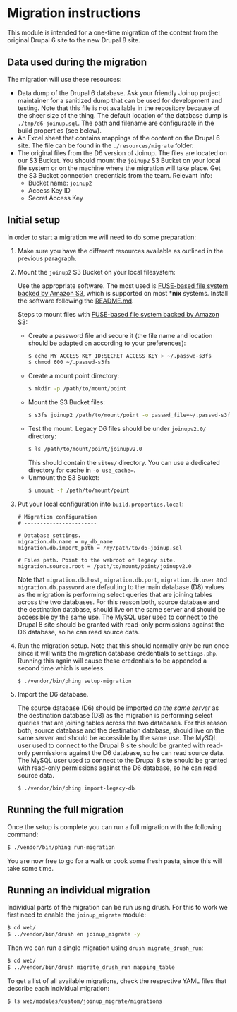 # Migration instructions

This module is intended for a one-time migration of the content from the
original Drupal 6 site to the new Drupal 8 site.

## Data used during the migration

The migration will use these resources:
* Data dump of the Drupal 6 database. Ask your friendly Joinup project
  maintainer for a sanitized dump that can be used for development and testing.
  Note that this file is not available in the repository because of the sheer
  size of the thing.
  The default location of the database dump is `./tmp/d6-joinup.sql`. The path
  and filename are configurable in the build properties (see below).
* An Excel sheet that contains mappings of the content on the Drupal 6 site.
  The file can be found in the `./resources/migrate` folder.
* The original files from the D6 version of Joinup. The files are located on our
  S3 Bucket. You should mount the `joinup2` S3 Bucket on your local file system
  or on the machine where the migration will take place. Get the S3 Bucket
  connection credentials from the team. Relevant info:
  * Bucket name: `joinup2`
  * Access Key ID
  * Secret Access Key


## Initial setup

In order to start a migration we will need to do some preparation:

1. Make sure you have the different resources available as outlined in the
   previous paragraph.

1. Mount the `joinup2` S3 Bucket on your local filesystem:

   Use the appropriate software. The most used is
   [FUSE-based file system backed by Amazon S3](https://github.com/s3fs-fuse/s3fs-fuse),
   which is supported on most ***nix** systems. Install the software following
   the [README.md](https://github.com/s3fs-fuse/s3fs-fuse/blob/master/README.md).

   Steps to mount files with
   [FUSE-based file system backed by Amazon S3](https://github.com/s3fs-fuse/s3fs-fuse):

   * Create a password file and secure it (the file name and location should be
     adapted on according to your preferences):
     ```bash
     $ echo MY_ACCESS_KEY_ID:SECRET_ACCESS_KEY > ~/.passwd-s3fs
     $ chmod 600 ~/.passwd-s3fs
     ```
   * Create a mount point directory:
     ```bash
     $ mkdir -p /path/to/mount/point
     ```
   * Mount the S3 Bucket files:
     ```bash
     $ s3fs joinup2 /path/to/mount/point -o passwd_file=~/.passwd-s3fs -o use_cache=/tmp -o allow_other -o umask=0002
     ```
   * Test the mount. Legacy D6 files should be under `joinupv2.0/` directory:
     ```bash
     $ ls /path/to/mount/point/joinupv2.0
     ```
     This should contain the `sites/` directory.
     You can use a dedicated directory for cache in `-o use_cache=`.
   * Unmount the S3 Bucket:
     ```bash
     $ umount -f /path/to/mount/point
     ```

1. Put your local configuration into `build.properties.local`:

    ```
    # Migration configuration
    # -----------------------

    # Database settings.
    migration.db.name = my_db_name
    migration.db.import_path = /my/path/to/d6-joinup.sql

    # Files path. Point to the webroot of legacy site.
    migration.source.root = /path/to/mount/point/joinupv2.0
    ```

    Note that `migration.db.host`, `migration.db.port`, `migration.db.user` and
    `migration.db.password` are defaulting to the main database (D8) values as
    the migration is performing select queries that are joining tables across
    the two databases. For this reason both, source database and the destination
    database, should live on the same server and should be accessible by the
    same use. The MySQL user used to connect to the Drupal 8 site should be
    granted with read-only permissions against the D6 database, so he can read
    source data.

1. Run the migration setup. Note that this should normally only be run once
   since it will write the migration database credentials to `settings.php`.
   Running this again will cause these credentials to be appended a second
   time which is useless.

    ```
    $ ./vendor/bin/phing setup-migration
    ```

1. Import the D6 database.

    The source database (D6) should be imported *on the same server* as the
    destination database (D8) as the migration is performing select queries
    that are joining tables across the two databases. For this reason both,
    source database and the destination database, should live on the same server
    and should be accessible by the same use. The MySQL user used to connect to
    the Drupal 8 site should be granted with read-only permissions against the
    D6 database, so he can read source data. The MySQL user used to connect to
    the Drupal 8 site should be granted with read-only permissions against the
    D6 database, so he can read source data.

    ```
    $ ./vendor/bin/phing import-legacy-db
    ```


## Running the full migration

Once the setup is complete you can run a full migration with the following
command:

```bash
$ ./vendor/bin/phing run-migration
```

You are now free to go for a walk or cook some fresh pasta, since this will
take some time.


## Running an individual migration

Individual parts of the migration can be run using drush. For this to work we
first need to enable the `joinup_migrate` module:

```bash
$ cd web/
$ ../vendor/bin/drush en joinup_migrate -y
```

Then we can run a single migration using `drush migrate_drush_run`:

```bash
$ cd web/
$ ../vendor/bin/drush migrate_drush_run mapping_table
```

To get a list of all available migrations, check the respective YAML files that
describe each individual migration:

```bash
$ ls web/modules/custom/joinup_migrate/migrations
```
